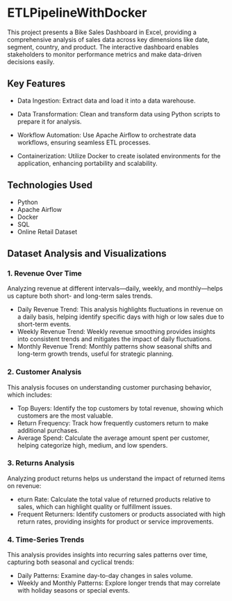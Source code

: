# ETLPipelineWithDocker
This project presents a Bike Sales Dashboard in Excel, providing a comprehensive analysis of sales data across key dimensions like date, segment, country, and product. The interactive dashboard enables stakeholders to monitor performance metrics and make data-driven decisions easily.

## Key Features
- Data Ingestion: Extract data and load it into a data warehouse.

- Data Transformation: Clean and transform data using Python scripts to prepare it for analysis.

- Workflow Automation: Use Apache Airflow to orchestrate data workflows, ensuring seamless ETL processes.

- Containerization: Utilize Docker to create isolated environments for the application, enhancing portability and scalability.

## Technologies Used
- Python
- Apache Airflow
- Docker
- SQL
- Online Retail Dataset

## Dataset Analysis and Visualizations
### 1. Revenue Over Time

Analyzing revenue at different intervals—daily, weekly, and monthly—helps us capture both short- and long-term sales trends.
- Daily Revenue Trend: This analysis highlights fluctuations in revenue on a daily basis, helping identify specific days with high or low sales due to short-term events.
- Weekly Revenue Trend: Weekly revenue smoothing provides insights into consistent trends and mitigates the impact of daily fluctuations.
- Monthly Revenue Trend: Monthly patterns show seasonal shifts and long-term growth trends, useful for strategic planning.

### 2. Customer Analysis

This analysis focuses on understanding customer purchasing behavior, which includes:
- Top Buyers: Identify the top customers by total revenue, showing which customers are the most valuable.
- Return Frequency: Track how frequently customers return to make additional purchases.
- Average Spend: Calculate the average amount spent per customer, helping categorize high, medium, and low spenders.

### 3. Returns Analysis

Analyzing product returns helps us understand the impact of returned items on revenue:
- eturn Rate: Calculate the total value of returned products relative to sales, which can highlight quality or fulfillment issues.
- Frequent Returners: Identify customers or products associated with high return rates, providing insights for product or service improvements.

### 4. Time-Series Trends

This analysis provides insights into recurring sales patterns over time, capturing both seasonal and cyclical trends:
- Daily Patterns: Examine day-to-day changes in sales volume.
- Weekly and Monthly Patterns: Explore longer trends that may correlate with holiday seasons or special events.
